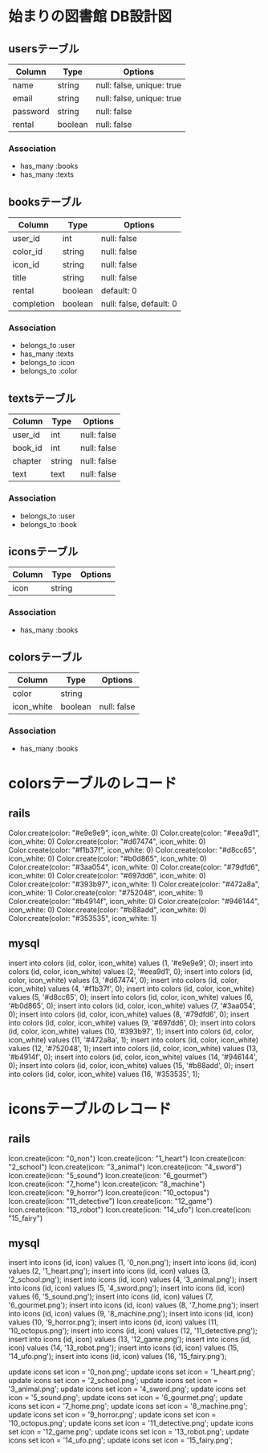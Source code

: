 # 始まりの図書館 DB設計図
## usersテーブル
|Column|Type|Options|
|------|----|-------|
|name|string|null: false, unique: true|
|email|string|null: false, unique: true|
|password|string|null: false|
|rental|boolean|null: false|
### Association
- has_many :books
- has_many :texts

## booksテーブル
|Column|Type|Options|
|------|----|-------|
|user_id|int|null: false|
|color_id|string|null: false|
|icon_id|string|null: false|
|title|string|null: false|
|rental|boolean|default: 0|
|completion|boolean|null: false, default: 0|
### Association
- belongs_to :user
- has_many :texts
- belongs_to :icon
- belongs_to :color

## textsテーブル
|Column|Type|Options|
|------|----|-------|
|user_id|int|null: false|
|book_id|int|null: false|
|chapter|string|null: false|
|text|text|null: false|
### Association
- belongs_to :user
- belongs_to :book

## iconsテーブル
|Column|Type|Options|
|------|----|-------|
|icon|string||
### Association
- has_many :books

## colorsテーブル
|Column|Type|Options|
|------|----|-------|
|color|string||
|icon_white|boolean|null: false|
### Association
- has_many :books

# colorsテーブルのレコード
## rails
Color.create(color: "#e9e9e9", icon_white: 0)
Color.create(color: "#eea9d1", icon_white: 0)
Color.create(color: "#d67474", icon_white: 0)
Color.create(color: "#f1b37f", icon_white: 0)
Color.create(color: "#d8cc65", icon_white: 0)
Color.create(color: "#b0d865", icon_white: 0)
Color.create(color: "#3aa054", icon_white: 0)
Color.create(color: "#79dfd6", icon_white: 0)
Color.create(color: "#697dd6", icon_white: 0)
Color.create(color: "#393b97", icon_white: 1)
Color.create(color: "#472a8a", icon_white: 1)
Color.create(color: "#752048", icon_white: 1)
Color.create(color: "#b4914f", icon_white: 0)
Color.create(color: "#946144", icon_white: 0)
Color.create(color: "#b88add", icon_white: 0)
Color.create(color: "#353535", icon_white: 1)

## mysql
insert into colors (id, color, icon_white) values (1, '#e9e9e9', 0);
insert into colors (id, color, icon_white) values (2, '#eea9d1', 0);
insert into colors (id, color, icon_white) values (3, '#d67474', 0);
insert into colors (id, color, icon_white) values (4, '#f1b37f', 0);
insert into colors (id, color, icon_white) values (5, '#d8cc65', 0);
insert into colors (id, color, icon_white) values (6, '#b0d865', 0);
insert into colors (id, color, icon_white) values (7, '#3aa054', 0);
insert into colors (id, color, icon_white) values (8, '#79dfd6', 0);
insert into colors (id, color, icon_white) values (9, '#697dd6', 0);
insert into colors (id, color, icon_white) values (10, '#393b97', 1);
insert into colors (id, color, icon_white) values (11, '#472a8a', 1);
insert into colors (id, color, icon_white) values (12, '#752048', 1);
insert into colors (id, color, icon_white) values (13, '#b4914f', 0);
insert into colors (id, color, icon_white) values (14, '#946144', 0);
insert into colors (id, color, icon_white) values (15, '#b88add', 0);
insert into colors (id, color, icon_white) values (16, '#353535', 1);

# iconsテーブルのレコード
## rails
Icon.create(icon: "0_non")
Icon.create(icon: "1_heart")
Icon.create(icon: "2_school")
Icon.create(icon: "3_animal")
Icon.create(icon: "4_sword")
Icon.create(icon: "5_sound")
Icon.create(icon: "6_gourmet")
Icon.create(icon: "7_home")
Icon.create(icon: "8_machine")
Icon.create(icon: "9_horror")
Icon.create(icon: "10_octopus")
Icon.create(icon: "11_detective")
Icon.create(icon: "12_game")
Icon.create(icon: "13_robot")
Icon.create(icon: "14_ufo")
Icon.create(icon: "15_fairy")

## mysql
insert into icons (id, icon) values (1, '0_non.png');
insert into icons (id, icon) values (2, '1_heart.png');
insert into icons (id, icon) values (3, '2_school.png');
insert into icons (id, icon) values (4, '3_animal.png');
insert into icons (id, icon) values (5, '4_sword.png');
insert into icons (id, icon) values (6, '5_sound.png');
insert into icons (id, icon) values (7, '6_gourmet.png');
insert into icons (id, icon) values (8, '7_home.png');
insert into icons (id, icon) values (9, '8_machine.png');
insert into icons (id, icon) values (10, '9_horror.png');
insert into icons (id, icon) values (11, '10_octopus.png');
insert into icons (id, icon) values (12, '11_detective.png');
insert into icons (id, icon) values (13, '12_game.png');
insert into icons (id, icon) values (14, '13_robot.png');
insert into icons (id, icon) values (15, '14_ufo.png');
insert into icons (id, icon) values (16, '15_fairy.png');

update icons set icon = '0_non.png';
update icons set icon = '1_heart.png';
update icons set icon = '2_school.png';
update icons set icon = '3_animal.png';
update icons set icon = '4_sword.png';
update icons set icon = '5_sound.png';
update icons set icon = '6_gourmet.png';
update icons set icon = '7_home.png';
update icons set icon = '8_machine.png';
update icons set icon = '9_horror.png';
update icons set icon = '10_octopus.png';
update icons set icon = '11_detective.png';
update icons set icon = '12_game.png';
update icons set icon = '13_robot.png';
update icons set icon = '14_ufo.png';
update icons set icon = '15_fairy.png';